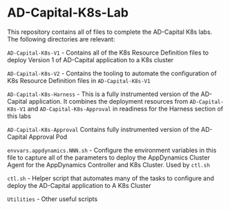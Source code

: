 # AD-Capital-K8s-Lab

This repository contains all of files to complete the AD-Capital K8s labs. The following directories are relevant:

`AD-Capital-K8s-V1` - Contains all of the K8s Resource Definition files to deploy Version 1 of AD-Capital application to a K8s cluster

`AD-Capital-K8s-V2` - Contains the tooling to automate the configuration of K8s Resource Definition files in `AD-Capital-K8s-V1`

`AD-Capital-K8s-Harness` - This is a fully instrumented version of the AD-Capital application. It combines the deployment resources from `AD-Capital-K8s-V1` and `AD-Capital-K8s-Approval` in readiness for the Harness section of this labs

`AD-Capital-K8s-Approval` Contains fully instrumented version of the AD-Capital Approval Pod

`envvars.appdynamics.NNN.sh` - Configure the environment variables in this file to capture all of the parameters to deploy the AppDynamics Cluster Agent for the AppDynamics Controller and K8s Cluster. Used by `ctl.sh`

`ctl.sh` - Helper script that automates many of the tasks to configure and deploy the AD-Capital application to A K8s Cluster

`Utilities` - Other useful scripts
